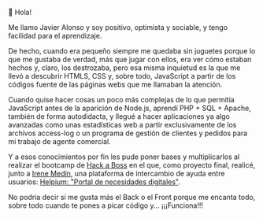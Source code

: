👋 Hola!

Me llamo Javier Alonso y soy positivo, optimista y sociable, y tengo facilidad para el aprendizaje.

De hecho, cuando era pequeño siempre me quedaba sin juguetes porque lo que me gustaba de verdad, más que jugar con ellos,
era ver cómo estaban hechos y, claro, los destrozaba, pero esa misma inquietud es la que me llevó a descubrir HTMLS, CSS y,
sobre todo, JavaScript a partir de los códigos fuente de las páginas webs que me llamaban la atención.

Cuando quise hacer cosas un poco más complejas de lo que permitía JavaScript antes de la aparición de Node.js, aprendí PHP + SQL + Apache,
también de forma autodidacta, y llegué a hacer aplicaciones ya algo avanzadas como unas estadísticas web a partir exclusivamente de
los archivos access-log o un programa de gestión de clientes y pedidos para mi trabajo de agente comercial.

Y a esos conocimientos por fin les pude poner bases y multiplicarlos al realizar el bootcamp de [Hack a Boss](https://hackaboss.com/) en el que, como proyecto final,
realicé, junto a [Irene Medín](https://www.linkedin.com/in/irene-med%C3%ADn-blanco/), una plataforma de intercambio de ayuda entre usuarios: [Helpium: "Portal de necesidades digitales"](https://github.com/javieralonsol/HackABoss/tree/master/proyecto-portal-necesidades-digitales).

No podría decir si me gusta más el Back o el Front porque me encanta todo, sobre todo cuando te pones a picar código y... ¡¡¡Funciona!!! 

